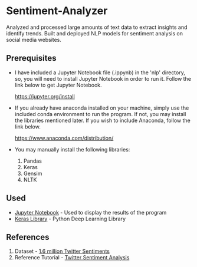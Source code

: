 # Sentiment-Analyzer

Analyzed and processed large amounts of text data to extract insights and identify trends. 
Built and deployed NLP models for sentiment analysis on social media websites.

## Prerequisites ##

* I have included a Jupyter Notebook file (.ippynb) in the 'nlp' directory, so, you will need to install Jupyter Notebook in order to run it. Follow the link below to get Jupyter Notebook.

    https://jupyter.org/install 

* If you already have anaconda installed on your machine, simply use the included conda environment to run the program. If not, you may install the libraries mentioned later. If you wish to include Anaconda, follow the link below.
    
    https://www.anaconda.com/distribution/
    
* You may manually install the following libraries:
    1. Pandas
    2. Keras
    3. Gensim
    4. NLTK

## Used ##
 
 * [Jupyter Notebook](https://jupyter.org) - Used to display the results of the program
 * [Keras Library](http://keras.io) - Python Deep Learning Library 
 
## References ##
  
  1. Dataset - [1.6 million Twitter Sentiments](https://www.kaggle.com/kazanova/sentiment140 )
  2. Reference Tutorial - [Twitter Sentiment Analysis](https://www.kaggle.com/paoloripamonti/twitter-sentiment-analysis/comments)
